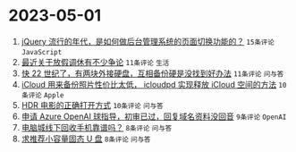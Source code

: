 # 2023-05-01

1. [jQuery 流行的年代，是如何做后台管理系统的页面切换功能的？](https://www.v2ex.com/t/936685) `15条评论` `JavaScript`
1. [最近关于放假调休有不少争论](https://www.v2ex.com/t/936693) `11条评论` `生活`
1. [快 22 世纪了，有两块外接硬盘，互相备份硬是没找到好办法](https://www.v2ex.com/t/936681) `11条评论` `问与答`
1. [iCloud 用来备份照片性价比太低， icloudpd 实现释放 iCloud 空间的方法](https://www.v2ex.com/t/936692) `10条评论` `Apple`
1. [HDR 电影的正确打开方式](https://www.v2ex.com/t/936690) `10条评论` `问与答`
1. [申请 Azure OpenAI 球指导，初审已过，回复域名资料没回音](https://www.v2ex.com/t/936686) `9条评论` `OpenAI`
1. [电脑城线下回收手机靠谱吗？](https://www.v2ex.com/t/936701) `8条评论` `问与答`
1. [求推荐小容量固态 U 盘](https://www.v2ex.com/t/936687) `8条评论` `问与答`
